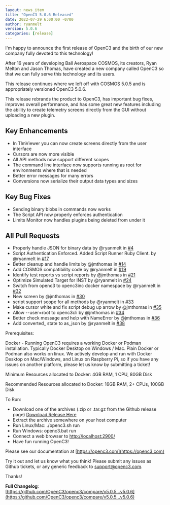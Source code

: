 ```yaml
---
layout: news_item
title: "OpenC3 5.0.6 Released"
date: 2022-07-29 6:00:00 -0700
author: ryanmelt
version: 5.0.6
categories: [release]
---
```


I'm happy to announce the first release of OpenC3 and the birth of our new company fully devoted to this technology!

After 16 years of developing Ball Aerospace COSMOS, its creators, Ryan Melton and Jason Thomas, have created a new company called OpenC3 so that we can fully serve this technology and its users.

This release continues where we left off with COSMOS 5.0.5 and is appropriately versioned OpenC3 5.0.6.

This release rebrands the product to OpenC3, has important bug fixes, improves overall performance, and has some great new features including the ability to create telemetry screens directly from the GUI without uploading a new plugin.

## Key Enhancements
* In TlmViewer you can now create screens directly from the user interface
* Cursors are now more visible
* All API methods now support different scopes
* The command line interface now supports running as root for environments where that is needed
* Better error messages for many errors
* Conversions now serialize their output data types and sizes

## Key Bug Fixes
* Sending binary blobs in commands now works
* The Script API now properly enforces authentication
* Limits Monitor now handles plugins being deleted from under it

## All Pull Requests
* Properly handle JSON for binary data by @ryanmelt in [#4](https://github.com/OpenC3/openc3/pull/4)
* Script Authentication Enforced. Added Script Runner Ruby Client.  by @ryanmelt in [#17](https://github.com/OpenC3/openc3/pull/17)
* Better cleanup and handle limits by @jmthomas in [#14](https://github.com/OpenC3/openc3/pull/14)
* Add COSMOS compatibility code by @ryanmelt in [#19](https://github.com/OpenC3/openc3/pull/19)
* Identify test reports vs script reports by @jmthomas in [#21](https://github.com/OpenC3/openc3/pull/21)
* Optimize Simulated Target for INST by @ryanmelt in [#24](https://github.com/OpenC3/openc3/pull/24)
* Switch from openc3 to openc3inc docker namespace by @ryanmelt in [#32](https://github.com/OpenC3/openc3/pull/32)
* New screen by @jmthomas in [#30](https://github.com/OpenC3/openc3/pull/30)
* script support scope for all methods by @ryanmelt in [#33](https://github.com/OpenC3/openc3/pull/33)
* Make cursor white and fix script debug up arrow by @jmthomas in [#35](https://github.com/OpenC3/openc3/pull/35)
* Allow --user=root to openc3cli by @jmthomas in [#34](https://github.com/OpenC3/openc3/pull/34)
* Better check message and help with NameError by @jmthomas in [#36](https://github.com/OpenC3/openc3/pull/36)
* Add converted_ state to as_json by @ryanmelt in [#38](https://github.com/OpenC3/openc3/pull/38)

Prerequisites:

Docker - Running OpenC3 requires a working Docker or Podman installation. Typically Docker Desktop on Windows / Mac. Plain Docker or Podman also works on linux. We actively develop and run with Docker Desktop on Mac/Windows, and Linux on Raspberry Pi, so if you have any issues on another platform, please let us know by submitting a ticket!

Minimum Resources allocated to Docker: 4GB RAM, 1 CPU, 80GB Disk

Recommended Resources allocated to Docker: 16GB RAM, 2+ CPUs, 100GB Disk

To Run:
* Download one of the archives (.zip or .tar.gz from the Github release page) [Download Release Here](https://github.com/OpenC3/openc3/releases/tag/v5.0.6)
* Extract the archive somewhere on your host computer
* Run Linux/Mac: ./openc3.sh run
* Run Windows: openc3.bat run
* Connect a web browser to [http://localhost:2900/](http://localhost:2900/)
* Have fun running OpenC3!

Please see our documentation at [https://openc3.com](https://openc3.com)

Try it out and let us know what you think! Please submit any issues as Github tickets, or any generic feedback to [support@openc3.com](mailto:support@openc3.com).

Thanks!

**Full Changelog**: [https://github.com/OpenC3/openc3/compare/v5.0.5...v5.0.6](https://github.com/OpenC3/openc3/compare/v5.0.5...v5.0.6)
